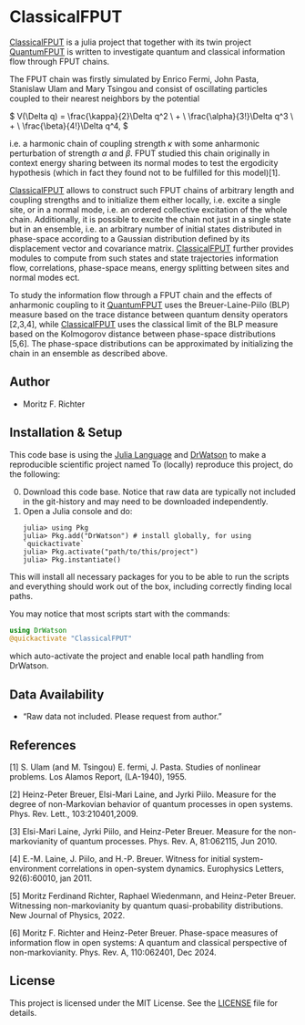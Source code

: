 # ClassicalFPUT

[ClassicalFPUT](https://github.com/MF-Richter/ClassicalFPUT) is a julia project that together with its twin project [QuantumFPUT](https://github.com/MF-Richter/QuantumFPUT) is written to investigate quantum and classical information flow through FPUT chains.

The FPUT chain was firstly simulated by Enrico Fermi, John Pasta, Stanislaw Ulam and Mary Tsingou and consist of oscillating particles coupled to their nearest neighbors by the potential

$
V(\Delta q) = \frac{\kappa}{2}\Delta q^2 \ + \ \frac{\alpha}{3!}\Delta q^3 \ + \ \frac{\beta}{4!}\Delta q^4,
$

i.e. a harmonic chain of coupling strength $\kappa$ with some anharmonic perturbation of strength $\alpha$ and $\beta$. FPUT studied this chain originally in context energy sharing between its normal modes to test the ergodicity hypothesis (which in fact they found not to be fulfilled for this model)[1].

[ClassicalFPUT](https://github.com/MF-Richter/ClassicalFPUT) allows to construct such FPUT chains of arbitrary length and coupling strengths and to initialize them either locally, i.e. excite a single site, or in a normal mode, i.e. an ordered collective excitation of the whole chain. Additionally, it is possible to excite the chain not just in a single state but in an ensemble, i.e. an arbitrary number of initial states distributed in phase-space according to a Gaussian distribution defined by its displacement vector and covariance matrix. [ClassicalFPUT](https://github.com/MF-Richter/ClassicalFPUT) further provides modules to compute from such states and state trajectories information flow, correlations, phase-space means, energy splitting between sites and normal modes ect.

To study the information flow through a FPUT chain and the effects of anharmonic coupling to it [QuantumFPUT](https://github.com/MF-Richter/QuantumFPUT) uses the Breuer-Laine-Piilo (BLP) measure based on the trace distance between quantum density operators [2,3,4], while [ClassicalFPUT](https://github.com/MF-Richter/ClassicalFPUT) uses the classical limit of the BLP measure based on the Kolmogorov distance between phase-space distributions [5,6]. The phase-space distributions can be approximated by initializing the chain in an ensemble as described above.



## Author
- Moritz F. Richter



## Installation & Setup

This code base is using the [Julia Language](https://julialang.org/) and [DrWatson](https://juliadynamics.github.io/DrWatson.jl/stable/) to make a reproducible scientific project named
To (locally) reproduce this project, do the following:

0. Download this code base. Notice that raw data are typically not included in the
   git-history and may need to be downloaded independently.
1. Open a Julia console and do:
   ```
   julia> using Pkg
   julia> Pkg.add("DrWatson") # install globally, for using `quickactivate`
   julia> Pkg.activate("path/to/this/project")
   julia> Pkg.instantiate()
   ```

This will install all necessary packages for you to be able to run the scripts and
everything should work out of the box, including correctly finding local paths.

You may notice that most scripts start with the commands:
```julia
using DrWatson
@quickactivate "ClassicalFPUT"
```
which auto-activate the project and enable local path handling from DrWatson.


## Data Availability

- “Raw data not included. Please request from author.”

## References
[1] S. Ulam (and M. Tsingou) E. fermi, J. Pasta. Studies of nonlinear problems. Los Alamos Report, (LA-1940), 1955.

[2] Heinz-Peter Breuer, Elsi-Mari Laine, and Jyrki Piilo. Measure for the degree of non-Markovian behavior of quantum processes in open systems. Phys. Rev. Lett., 103:210401,2009.

[3] Elsi-Mari Laine, Jyrki Piilo, and Heinz-Peter Breuer. Measure for the non-markovianity of quantum processes. Phys. Rev. A, 81:062115, Jun 2010.

[4] E.-M. Laine, J. Piilo, and H.-P. Breuer. Witness for initial system-environment correlations in open-system dynamics. Europhysics Letters, 92(6):60010, jan 2011.

[5] Moritz Ferdinand Richter, Raphael Wiedenmann, and Heinz-Peter Breuer. Witnessing non-markovianity by quantum quasi-probability distributions. New Journal of Physics, 2022.

[6] Moritz F. Richter and Heinz-Peter Breuer. Phase-space measures of information flow in open systems: A quantum and classical perspective of non-markovianity. Phys. Rev. A, 110:062401, Dec 2024.

## License

This project is licensed under the MIT License. See the [LICENSE](LICENSE) file for details.
